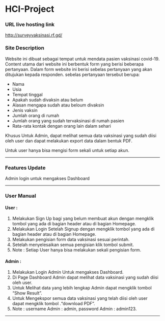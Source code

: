 # HCI-Project

### URL live hosting link
http://surveyvaksinasi.rf.gd/
<br>

### Site Description
Website ini dibuat sebagai tempat untuk mendata pasien vaksinasi covid-19. Content utama dari website ini berbentuk form yang berisi beberapa pertanyaan. Dalam form website ini berisi sebelas pertanyaan yang akan ditujukan kepada responden. sebelas pertanyaan tersebut berupa:
  * Nama 
  * Usia 
  * Tempat tinggal
  * Apakah sudah divaksin atau belum
  * Alasan mengapa sudah atau beloum divaksin
  * Jenis vaksin
  * Jumlah orang di rumah 
  * Jumlah orang yang sudah tervaksinasi di rumah pasien
  * Rata-rata kontak dengan orang lain dalam sehari

Khusus Untuk Admin, dapat melihat semua data vaksinasi yang sudah diisi oleh user dan dapat melakukan export data dalam bentuk PDF.

Untuk user hanya bisa mengisi form sekali untuk setiap akun.
<hr>

### Features Update
Admin login untuk mengakses Dashboard
<hr>

### User Manual
#### User :
1.	Melakukan Sign Up bagi yang belum membuat akun dengan mengklik tombol yang ada di bagian header atau di bagian Homepage.
2.	Melakukan Login Setelah Signup dengan mengklik tombol yang ada di bagian header atau di bagian Homepage.
3.	Melakukan pengisian form data vaksinasi sesuai perintah.
4.	Setelah menyelesaikan semua pengisian klik tombol submit.
5.	Note : Setiap User hanya bisa melakukan sekali pengisian form.
#### Admin :
1.	Melakukan Login Admin Untuk mengakses Dashboard.
2.	Di Page Dashboard Admin dapat melihat data vaksinasi yang sudah diisi oleh user.
3.	Untuk Melihat data yang lebih lengkap Admin dapat mengklik tombol “Show Result”.
4.	Untuk Mengekspor semua data vaksinasi yang telah diisi oleh user dapat mengklik tombol .“download PDF”.
5.	Note : username Admin : admin, password Admin : admin123.
<hr>



